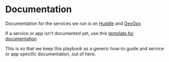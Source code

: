 # Documentation

Documentation for the services we run is on [Huddle](http://bit.ly/lgss-support-docs) and [DevOps](https://bit.ly/33biML3)

If a service or app isn't documented yet, use this [template for documentation](http://bit.ly/lgss-digital-support-docs)

This is so that we keep this playbook as a generic how-to guide and service or app specific documentation, out of here.

